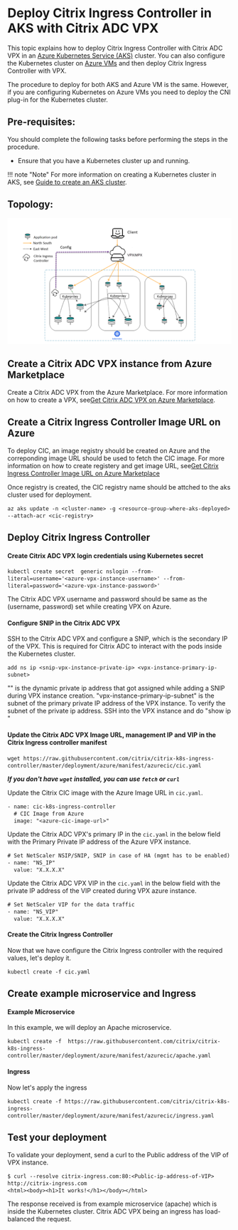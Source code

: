 # Deploy Citrix Ingress Controller in AKS with Citrix ADC VPX

This topic explains how to deploy Citrix Ingress Controller with Citrix ADC VPX in an [Azure Kubernetes Service (AKS)](https://azure.microsoft.com/en-in/services/kubernetes-service/) cluster. You can also configure the Kubernetes cluster on [Azure VMs](https://azure.microsoft.com/en-in/services/virtual-machines/) and then deploy Citrix Ingress Controller with VPX.

The procedure to deploy for both AKS and Azure VM is the same. However, if you are configuring Kubernetes on Azure VMs you need to deploy the CNI plug-in for the Kubernetes cluster.


## Pre-requisites:

You should complete the following tasks before performing the steps in the procedure.

-  Ensure that you have a Kubernetes cluster up and running.

!!! note "Note"
    For more information on creating a Kubernetes cluster in AKS, see [Guide to create an AKS cluster](https://github.com/citrix/citrix-k8s-ingress-controller/blob/master/deployment/azure/create-aks/README.md).


## Topology:

![](https://raw.githubusercontent.com/citrix/citrix-k8s-ingress-controller/master/docs/media/singletopology.png)

## Create a Citrix ADC VPX instance from Azure Marketplace

Create a Citrix ADC VPX from the Azure Marketplace. 
For more information on how to create a VPX, see[Get Citrix ADC VPX on Azure Marketplace](https://github.com/citrix/citrix-k8s-ingress-controller/blob/master/docs/deploy/azure-vpx.md).


## Create a Citrix Ingress Controller Image URL on Azure

To deploy CIC, an image registry should be created on Azure and the correponding image URL should be used to fetch the CIC image.
For more information on how to create registery and get image URL, see[Get Citrix Ingress Controller Image URL on Azure Marketplace](https://github.com/citrix/citrix-k8s-ingress-controller/blob/master/docs/deploy/azure-cic-url.md)

Once registry is created, the CIC registry name should be attched to the aks cluster used for deployment.
```
az aks update -n <cluster-name> -g <resource-group-where-aks-deployed> --attach-acr <cic-registry>
```

## Deploy Citrix Ingress Controller


#### Create Citrix ADC VPX login credentials using Kubernetes secret

```
kubectl create secret  generic nslogin --from-literal=username='<azure-vpx-instance-username>' --from-literal=password='<azure-vpx-instance-password>'
```

The Citrix ADC VPX username and password should be same as the (username, password) set while creating VPX on Azure.


#### Configure SNIP in the Citrix ADC VPX

SSH to the Citrix ADC VPX and configure a SNIP, which is the secondary IP of the VPX.
This is required for Citrix ADC to interact with the pods inside the Kubernetes cluster.

```
add ns ip <snip-vpx-instance-private-ip> <vpx-instance-primary-ip-subnet>
```

"<snip-vpx-instance-private-ip>" is the dynamic private ip address that got assigned while adding a SNIP during VPX instance creation. 
"vpx-instance-primary-ip-subnet" is the subnet of the primary private IP address of the VPX instance. To verify the subnet of the private ip address. SSH into the VPX instance and do "show ip <primary-private-ip-addess>"  


#### Update the Citrix ADC VPX Image URL, management IP and VIP in the Citrix Ingress controller manifest

```
wget https://raw.githubusercontent.com/citrix/citrix-k8s-ingress-controller/master/deployment/azure/manifest/azurecic/cic.yaml
```

***If you don't have `wget` installed, you can use `fetch` or `curl`***

Update the Citrix CIC image with the Azure Image URL in `cic.yaml`. 
```
- name: cic-k8s-ingress-controller
  # CIC Image from Azure
  image: "<azure-cic-image-url>"
```

Update the Citrix ADC VPX's primary IP in the `cic.yaml` in the below field with the Primary Private IP address of the Azure VPX instance.

```
# Set NetScaler NSIP/SNIP, SNIP in case of HA (mgmt has to be enabled) 
- name: "NS_IP"
  value: "X.X.X.X"
```

Update the Citrix ADC VPX VIP in the `cic.yaml` in the below field with the private IP address of the VIP created during VPX azure instance.

```
# Set NetScaler VIP for the data traffic
- name: "NS_VIP"
  value: "X.X.X.X"
```

#### Create the Citrix Ingress Controller

Now that we have configure the Citrix Ingress controller with the required values, let's deploy it.

```
kubectl create -f cic.yaml
```

## Create example microservice and Ingress

#### Example Microservice

In this example, we will deploy an Apache microservice.


```
kubectl create -f  https://raw.githubusercontent.com/citrix/citrix-k8s-ingress-controller/master/deployment/azure/manifest/azurecic/apache.yaml
```

#### Ingress

Now let's apply the ingress 

```
kubectl create -f https://raw.githubusercontent.com/citrix/citrix-k8s-ingress-controller/master/deployment/azure/manifest/azurecic/ingress.yaml
```

## Test your deployment

To validate your deployment, send a curl to the Public address of the VIP of VPX instance.

```
$ curl --resolve citrix-ingress.com:80:<Public-ip-address-of-VIP> http://citrix-ingress.com
<html><body><h1>It works!</h1></body></html>
```

The response received is from example microservice (apache) which is inside the Kubernetes cluster. Citrix ADC VPX being an ingress has load-balanced the request.

